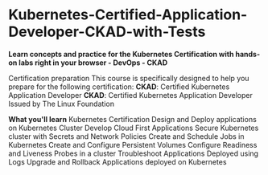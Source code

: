 # Kubernetes-Certified-Application-Developer-CKAD-with-Tests

**Learn concepts and practice for the Kubernetes Certification with hands-on labs right in your browser - DevOps - CKAD**

Certification preparation
This course is specifically designed to help you prepare for the following certification:
**CKAD**: Certified Kubernetes Application Developer
**CKAD**: Certified Kubernetes Application Developer
Issued by The Linux Foundation

**What you'll learn**
Kubernetes Certification
Design and Deploy applications on Kubernetes Cluster
Develop Cloud First Applications
Secure Kubernetes cluster with Secrets and Network Policies
Create and Schedule Jobs in Kubernetes
Create and Configure Persistent Volumes
Configure Readiness and Liveness Probes in a cluster
Troubleshoot Applications Deployed using Logs
Upgrade and Rollback Applications deployed on Kubernetes
